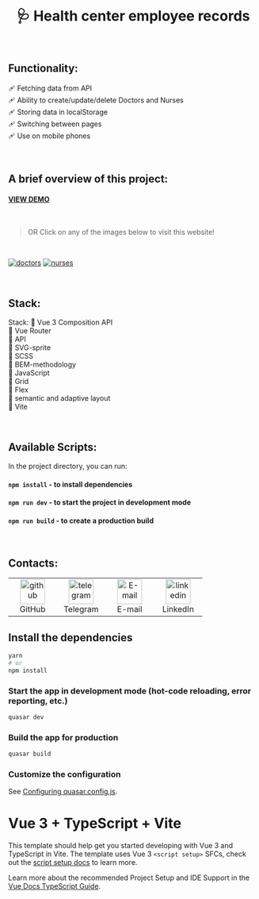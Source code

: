 <h1 align="center"> 🩺 Health center employee records </h1>


<br>

## Functionality:

🩹 Fetching data from API    
🩹 Ability to create/update/delete Doctors and Nurses    
🩹 Storing data in localStorage    
🩹 Switching between pages    
🩹 Use on mobile phones    


<br>    

## A brief overview of this project:    

#### <a href='https://olga-bull-medical-website-demo.netlify.app'>VIEW DEMO</a>

<br>

>OR Click on any of the images below to visit this website!


<br>


[![doctors](https://github.com/user-attachments/assets/38c7a21c-2c32-44ad-b285-fe4216022c00)](https://olga-bull-medical-website-demo.netlify.app)
[![nurses](https://github.com/user-attachments/assets/6617cf08-ab7a-4cd8-b0ff-c06fcb0945bf)](https://olga-bull-medical-website-demo.netlify.app/nurses)


<br>

## Stack:

Stack:
💉 Vue 3 Composition API    
💉 Vue Router    
💉 API  
💉 SVG-sprite    
💉 SCSS    
💉 BEM-methodology    
💉 JavaScript    
💉 Grid    
💉 Flex    
💉 semantic and adaptive layout    
💉 Vite    

<br>

## Available Scripts:

In the project directory, you can run:    

#### `npm install`    - to install dependencies 
#### `npm run dev`    - to start the project in development mode
#### `npm run build`  - to create a production build

<br>

## Contacts:
<table>
  <tr>
    <td align="center" width="82">
      <a href="https://github.com/OlgaBuLL">
        <img src='https://cdn.jsdelivr.net/npm/simple-icons@3.0.1/icons/github.svg' alt='github' width="50" />
      </a><br>GitHub
     </td>
    <td align="center" width="82">
      <a href="https://t.me/bio_ol23">
        <img src='https://cdn.jsdelivr.net/npm/simple-icons@3.0.1/icons/telegram.svg' alt='telegram' width="50" />
      </a><br>Telegram
     </td>
    <td align="center" width="82">
      <a href="mailto:oska43@mail.ru">
       <img src='https://cdn.jsdelivr.net/npm/simple-icons@3.0.1/icons/mail-dot-ru.svg' alt='E-mail' width="50" />
      </a><br>E-mail
     </td>
    <td align="center" width="82">
      <a href="https://www.linkedin.com/in/olga-bulgakova-014254243/">
       <img src='https://cdn.jsdelivr.net/npm/simple-icons@3.0.1/icons/linkedin.svg' alt='linkedin' width="50" />
      </a><br>LinkedIn
     </td>
  </tr>
</table>


## Install the dependencies
```bash
yarn
# or
npm install
```

### Start the app in development mode (hot-code reloading, error reporting, etc.)
```bash
quasar dev
```


### Build the app for production
```bash
quasar build
```

### Customize the configuration
See [Configuring quasar.config.js](https://v2.quasar.dev/quasar-cli-vite/quasar-config-js).


# Vue 3 + TypeScript + Vite

This template should help get you started developing with Vue 3 and TypeScript in Vite. The template uses Vue 3 `<script setup>` SFCs, check out the [script setup docs](https://v3.vuejs.org/api/sfc-script-setup.html#sfc-script-setup) to learn more.

Learn more about the recommended Project Setup and IDE Support in the [Vue Docs TypeScript Guide](https://vuejs.org/guide/typescript/overview.html#project-setup).
